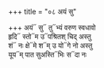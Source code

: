 +++
title = "०८ अयं सु"

+++
अयं᳓ सु᳓ तु᳓भ्यं वरुण स्वधावो  
हृदि᳓ स्तो᳓म उ᳓पश्रितश् चिद् अस्तु  
शं᳓ नः क्षे᳓मे श᳓म् उ यो᳓गे नो अस्तु  
यूय᳓म् पात सुअस्ति᳓भिः स᳓दा नः